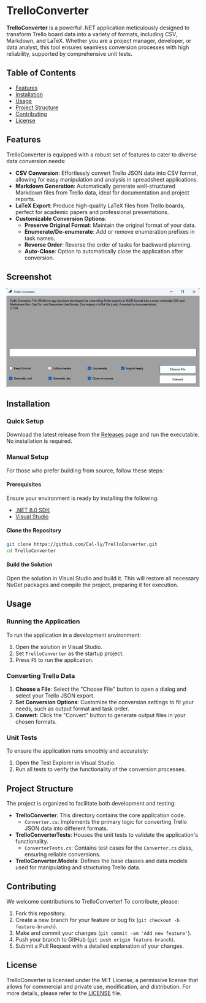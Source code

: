 # TrelloConverter

**TrelloConverter** is a powerful .NET application meticulously designed to transform Trello board data into a variety of formats, including CSV, Markdown, and LaTeX. Whether you are a project manager, developer, or data analyst, this tool ensures seamless conversion processes with high reliability, supported by comprehensive unit tests.

## Table of Contents

- [Features](#features)
- [Installation](#installation)
- [Usage](#usage)
- [Project Structure](#project-structure)
- [Contributing](#contributing)
- [License](#license)

## Features

TrelloConverter is equipped with a robust set of features to cater to diverse data conversion needs:

- **CSV Conversion**: Effortlessly convert Trello JSON data into CSV format, allowing for easy manipulation and analysis in spreadsheet applications.
- **Markdown Generation**: Automatically generate well-structured Markdown files from Trello data, ideal for documentation and project reports.
- **LaTeX Export**: Produce high-quality LaTeX files from Trello boards, perfect for academic papers and professional presentations.
- **Customizable Conversion Options**:
  - **Preserve Original Format**: Maintain the original format of your data.
  - **Enumerate/De-enumerate**: Add or remove enumeration prefixes in task names.
  - **Reverse Order**: Reverse the order of tasks for backward planning.
  - **Auto-Close**: Option to automatically close the application after conversion.

## Screenshot

![TrelloConverter Screenshot](https://github.com/Cal-ly/TrelloConverter/blob/master/Screenshot%20TrelloConverter.png)

## Installation

### Quick Setup

Download the latest release from the [Releases](https://github.com/Cal-ly/TrelloConverter/releases) page and run the executable. No installation is required.

### Manual Setup

For those who prefer building from source, follow these steps:

#### Prerequisites

Ensure your environment is ready by installing the following:

- [.NET 8.0 SDK](https://dotnet.microsoft.com/download/dotnet/8.0)
- [Visual Studio](https://visualstudio.microsoft.com/)

#### Clone the Repository

```bash
git clone https://github.com/Cal-ly/TrelloConverter.git
cd TrelloConverter
```

#### Build the Solution

Open the solution in Visual Studio and build it. This will restore all necessary NuGet packages and compile the project, preparing it for execution.

## Usage

### Running the Application

To run the application in a development environment:

1. Open the solution in Visual Studio.
2. Set `TrelloConverter` as the startup project.
3. Press `F5` to run the application.

### Converting Trello Data

1. **Choose a File**: Select the "Choose File" button to open a dialog and select your Trello JSON export.
2. **Set Conversion Options**: Customize the conversion settings to fit your needs, such as output format and task order.
3. **Convert**: Click the "Convert" button to generate output files in your chosen formats.

### Unit Tests

To ensure the application runs smoothly and accurately:

1. Open the Test Explorer in Visual Studio.
2. Run all tests to verify the functionality of the conversion processes.

## Project Structure

The project is organized to facilitate both development and testing:

- **TrelloConverter**: This directory contains the core application code.
  - `Converter.cs`: Implements the primary logic for converting Trello JSON data into different formats.
- **TrelloConverterTests**: Houses the unit tests to validate the application's functionality.
  - `ConverterTests.cs`: Contains test cases for the `Converter.cs` class, ensuring reliable conversions.
- **TrelloConverter.Models**: Defines the base classes and data models used for manipulating and structuring Trello data.

## Contributing

We welcome contributions to TrelloConverter! To contribute, please:

1. Fork this repository.
2. Create a new branch for your feature or bug fix (`git checkout -b feature-branch`).
3. Make and commit your changes (`git commit -am 'Add new feature'`).
4. Push your branch to GitHub (`git push origin feature-branch`).
5. Submit a Pull Request with a detailed explanation of your changes.

## License

TrelloConverter is licensed under the MIT License, a permissive license that allows for commercial and private use, modification, and distribution. For more details, please refer to the [LICENSE](LICENSE) file.

